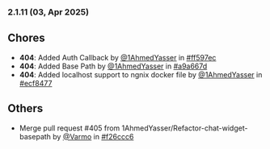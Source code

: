 ### 2.1.11 (03, Apr 2025)
## Chores
- **404**: Added Auth Callback by [<u>@1AhmedYasser</u>](https://www.github.com/1AhmedYasser) in [#ff597ec](https://github.com/buerokratt/Chat-Widget/commit/ff597ec)
- **404**: Added Base Path by [<u>@1AhmedYasser</u>](https://www.github.com/1AhmedYasser) in [#a9a667d](https://github.com/buerokratt/Chat-Widget/commit/a9a667d)
- **404**: Added localhost support to ngnix docker file by [<u>@1AhmedYasser</u>](https://www.github.com/1AhmedYasser) in [#ecf8477](https://github.com/buerokratt/Chat-Widget/commit/ecf8477)
## Others
- Merge pull request #405 from 1AhmedYasser/Refactor-chat-widget-basepath by [<u>@Varmo</u>](https://www.github.com/Varmo) in [#f26ccc6](https://github.com/buerokratt/Chat-Widget/commit/f26ccc6)
